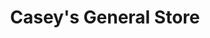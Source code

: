 ---
title: "Casey's General Store"
url: /west-des-moines/caseys-general-store-8th-street/
shop: convenience
---